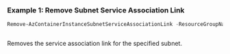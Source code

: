 ### Example 1: Remove Subnet Service Association Link
```powershell
Remove-AzContainerInstanceSubnetServiceAssociationLink -ResourceGroupName testRg -SubnetName testSubnetName -VirtualNetworkName testVnetName
```

```output
```
Removes the service association link for the specified subnet.
